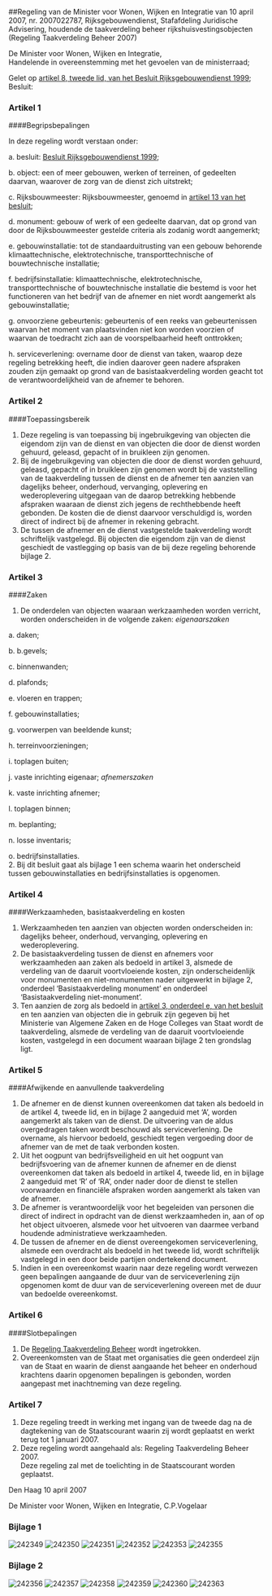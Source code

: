 <meta http-equiv='Content-Type' content='text/html; charset=utf-8' />

##Regeling van de Minister voor Wonen, Wijken en Integratie van 10 april 2007, nr. 2007022787, Rijksgebouwendienst, Stafafdeling Juridische Advisering, houdende de taakverdeling beheer rijkshuisvestingsobjecten (Regeling Taakverdeling Beheer 2007)

De Minister voor Wonen, Wijken en Integratie,  
Handelende in overeenstemming met het gevoelen van de ministerraad;

Gelet op [artikel 8, tweede lid, van het Besluit Rijksgebouwendienst 1999](../../../../../../KB/besluit/rijksgebouwendienst/1999/BWBR0009888/README.md);
Besluit:    

### Artikel  1  

####Begripsbepalingen

In deze regeling wordt verstaan onder: 

a. besluit: [Besluit Rijksgebouwendienst 1999](../../../../../../KB/besluit/rijksgebouwendienst/1999/BWBR0009888/README.md);  

b. object: een of meer gebouwen, werken of terreinen, of gedeelten daarvan, waarover de zorg van de dienst zich uitstrekt;  

c. Rijksbouwmeester: Rijksbouwmeester, genoemd in [artikel 13 van het besluit](../../../../../../KB/besluit/rijksgebouwendienst/1999/BWBR0009888/README.md);  

d. monument: gebouw of werk of een gedeelte daarvan, dat op grond van door de Rijksbouwmeester gestelde criteria als zodanig wordt aangemerkt;  

e. gebouwinstallatie: tot de standaarduitrusting van een gebouw behorende klimaattechnische, elektrotechnische, transporttechnische of bouwtechnische installatie;  

f. bedrijfsinstallatie: klimaattechnische, elektrotechnische, transporttechnische of bouwtechnische installatie die bestemd is voor het functioneren van het bedrijf van de afnemer en niet wordt aangemerkt als gebouwinstallatie;  

g. onvoorziene gebeurtenis: gebeurtenis of een reeks van gebeurtenissen waarvan het moment van plaatsvinden niet kon worden voorzien of waarvan de toedracht zich aan de voorspelbaarheid heeft onttrokken;  

h. serviceverlening: overname door de dienst van taken, waarop deze regeling betrekking heeft, die indien daarover geen nadere afspraken zouden zijn gemaakt op grond van de basistaakverdeling worden geacht tot de verantwoordelijkheid van de afnemer te behoren.    

### Artikel  2  

####Toepassingsbereik

1.  Deze regeling is van toepassing bij ingebruikgeving van objecten die eigendom zijn van de dienst en van objecten die door de dienst worden gehuurd, geleasd, gepacht of in bruikleen zijn genomen.   
2.  Bij de ingebruikgeving van objecten die door de dienst worden gehuurd, geleasd, gepacht of in bruikleen zijn genomen wordt bij de vaststelling van de taakverdeling tussen de dienst en de afnemer ten aanzien van dagelijks beheer, onderhoud, vervanging, oplevering en wederoplevering uitgegaan van de daarop betrekking hebbende afspraken waaraan de dienst zich jegens de rechthebbende heeft gebonden. De kosten die de dienst daarvoor verschuldigd is, worden direct of indirect bij de afnemer in rekening gebracht.   
3.  De tussen de afnemer en de dienst vastgestelde taakverdeling wordt schriftelijk vastgelegd. Bij objecten die eigendom zijn van de dienst geschiedt de vastlegging op basis van de bij deze regeling behorende bijlage 2.   

### Artikel  3  

####Zaken

1.  De onderdelen van objecten waaraan werkzaamheden worden verricht, worden onderscheiden in de volgende zaken:  *eigenaarszaken*  

a. daken;  

b. b.gevels;  

c. binnenwanden;  

d. plafonds;  

e. vloeren en trappen;  

f. gebouwinstallaties;  

g. voorwerpen van beeldende kunst;  

h. terreinvoorzieningen;  

i. toplagen buiten;  

j. vaste inrichting eigenaar;    *afnemerszaken*  

k. vaste inrichting afnemer;  

l. toplagen binnen;  

m. beplanting;  

n. losse inventaris;  

o. bedrijfsinstallaties.     
2.  Bij dit besluit gaat als bijlage 1 een schema waarin het onderscheid tussen gebouwinstallaties en bedrijfsinstallaties is opgenomen.   

### Artikel  4  

####Werkzaamheden, basistaakverdeling en kosten

1.  Werkzaamheden ten aanzien van objecten worden onderscheiden in: dagelijks beheer, onderhoud, vervanging, oplevering en wederoplevering.   
2.  De basistaakverdeling tussen de dienst en afnemers voor werkzaamheden aan zaken als bedoeld in artikel 3, alsmede de verdeling van de daaruit voortvloeiende kosten, zijn onderscheidenlijk voor monumenten en niet-monumenten nader uitgewerkt in bijlage 2, onderdeel ‘Basistaakverdeling monument’ en onderdeel ‘Basistaakverdeling niet-monument’.   
3.  Ten aanzien de zorg als bedoeld in [artikel 3, onderdeel e, van het besluit](../../../../../../KB/besluit/rijksgebouwendienst/1999/BWBR0009888/README.md) en ten aanzien van objecten die in gebruik zijn gegeven bij het Ministerie van Algemene Zaken en de Hoge Colleges van Staat wordt de taakverdeling, alsmede de verdeling van de daaruit voortvloeiende kosten, vastgelegd in een document waaraan bijlage 2 ten grondslag ligt.   

### Artikel  5  

####Afwijkende en aanvullende taakverdeling

1.  De afnemer en de dienst kunnen overeenkomen dat taken als bedoeld in de artikel 4, tweede lid, en in bijlage 2 aangeduid met ‘A’, worden aangemerkt als taken van de dienst. De uitvoering van de aldus overgedragen taken wordt beschouwd als serviceverlening. De overname, als hiervoor bedoeld, geschiedt tegen vergoeding door de afnemer van de met de taak verbonden kosten.   
2.  Uit het oogpunt van bedrijfsveiligheid en uit het oogpunt van bedrijfsvoering van de afnemer kunnen de afnemer en de dienst overeenkomen dat taken als bedoeld in artikel 4, tweede lid, en in bijlage 2 aangeduid met ‘R’ of ‘RA’, onder nader door de dienst te stellen voorwaarden en financiële afspraken worden aangemerkt als taken van de afnemer.   
3.  De afnemer is verantwoordelijk voor het begeleiden van personen die direct of indirect in opdracht van de dienst werkzaamheden in, aan of op het object uitvoeren, alsmede voor het uitvoeren van daarmee verband houdende administratieve werkzaamheden.   
4.  De tussen de afnemer en de dienst overeengekomen serviceverlening, alsmede een overdracht als bedoeld in het tweede lid, wordt schriftelijk vastgelegd in een door beide partijen ondertekend document.   
5.  Indien in een overeenkomst waarin naar deze regeling wordt verwezen geen bepalingen aangaande de duur van de serviceverlening zijn opgenomen komt de duur van de serviceverlening overeen met de duur van bedoelde overeenkomst.   

### Artikel  6  

####Slotbepalingen

1.  De [Regeling Taakverdeling Beheer](../../../../../../ministeriele-regeling/regeling/taakverdeling/beheer/BWBR0009906/README.md) wordt ingetrokken.   
2.  Overeenkomsten van de Staat met organisaties die geen onderdeel zijn van de Staat en waarin de dienst aangaande het beheer en onderhoud krachtens daarin opgenomen bepalingen is gebonden, worden aangepast met inachtneming van deze regeling.   

### Artikel  7  

1.  Deze regeling treedt in werking met ingang van de tweede dag na de dagtekening van de Staatscourant waarin zij wordt geplaatst en werkt terug tot 1 januari 2007.   
2.  Deze regeling wordt aangehaald als: Regeling Taakverdeling Beheer 2007.   
Deze regeling zal met de toelichting in de Staatscourant worden geplaatst.   

Den Haag 
10 april 2007   

De 
Minister voor Wonen, Wijken en Integratie, 
C.P.Vogelaar  

### Bijlage  1  

![242349](http://wetten.overheid.nl/Illustration/242349)
![242350](http://wetten.overheid.nl/Illustration/242350)
![242351](http://wetten.overheid.nl/Illustration/242351)
![242352](http://wetten.overheid.nl/Illustration/242352)
![242353](http://wetten.overheid.nl/Illustration/242353)
![242355](http://wetten.overheid.nl/Illustration/242355)

### Bijlage  2  

![242356](http://wetten.overheid.nl/Illustration/242356)
![242357](http://wetten.overheid.nl/Illustration/242357)
![242358](http://wetten.overheid.nl/Illustration/242358)
![242359](http://wetten.overheid.nl/Illustration/242359)
![242360](http://wetten.overheid.nl/Illustration/242360)
![242363](http://wetten.overheid.nl/Illustration/242363)

